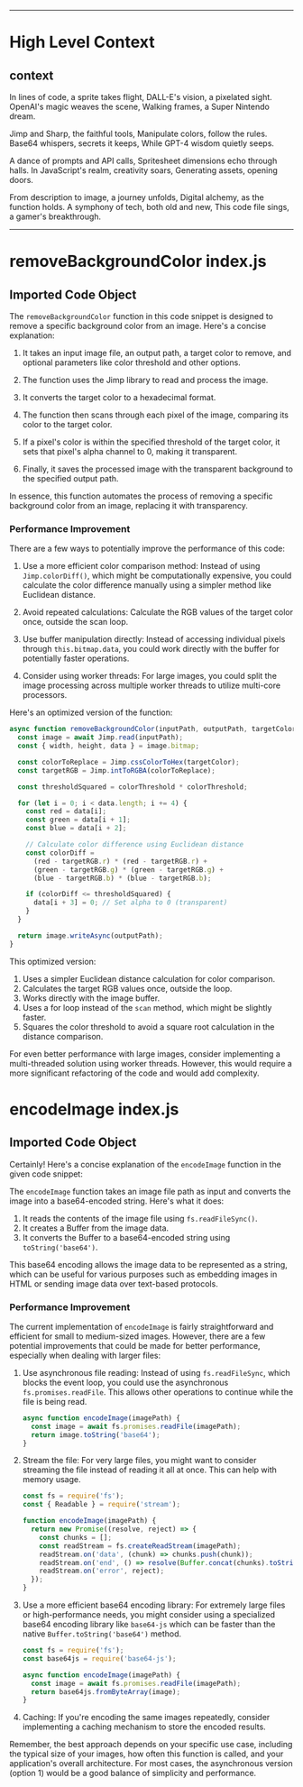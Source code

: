 

  ---
# High Level Context
## context
In lines of code, a sprite takes flight,
DALL-E's vision, a pixelated sight.
OpenAI's magic weaves the scene,
Walking frames, a Super Nintendo dream.

Jimp and Sharp, the faithful tools,
Manipulate colors, follow the rules.
Base64 whispers, secrets it keeps,
While GPT-4 wisdom quietly seeps.

A dance of prompts and API calls,
Spritesheet dimensions echo through halls.
In JavaScript's realm, creativity soars,
Generating assets, opening doors.

From description to image, a journey unfolds,
Digital alchemy, as the function holds.
A symphony of tech, both old and new,
This code file sings, a gamer's breakthrough.


---
# removeBackgroundColor index.js
## Imported Code Object
The `removeBackgroundColor` function in this code snippet is designed to remove a specific background color from an image. Here's a concise explanation:

1. It takes an input image file, an output path, a target color to remove, and optional parameters like color threshold and other options.

2. The function uses the Jimp library to read and process the image.

3. It converts the target color to a hexadecimal format.

4. The function then scans through each pixel of the image, comparing its color to the target color.

5. If a pixel's color is within the specified threshold of the target color, it sets that pixel's alpha channel to 0, making it transparent.

6. Finally, it saves the processed image with the transparent background to the specified output path.

In essence, this function automates the process of removing a specific background color from an image, replacing it with transparency.

### Performance Improvement

There are a few ways to potentially improve the performance of this code:

1. Use a more efficient color comparison method:
   Instead of using `Jimp.colorDiff()`, which might be computationally expensive, you could calculate the color difference manually using a simpler method like Euclidean distance.

2. Avoid repeated calculations:
   Calculate the RGB values of the target color once, outside the scan loop.

3. Use buffer manipulation directly:
   Instead of accessing individual pixels through `this.bitmap.data`, you could work directly with the buffer for potentially faster operations.

4. Consider using worker threads:
   For large images, you could split the image processing across multiple worker threads to utilize multi-core processors.

Here's an optimized version of the function:

```javascript
async function removeBackgroundColor(inputPath, outputPath, targetColor, colorThreshold = 0, options = {}) {
  const image = await Jimp.read(inputPath);
  const { width, height, data } = image.bitmap;

  const colorToReplace = Jimp.cssColorToHex(targetColor);
  const targetRGB = Jimp.intToRGBA(colorToReplace);

  const thresholdSquared = colorThreshold * colorThreshold;

  for (let i = 0; i < data.length; i += 4) {
    const red = data[i];
    const green = data[i + 1];
    const blue = data[i + 2];

    // Calculate color difference using Euclidean distance
    const colorDiff = 
      (red - targetRGB.r) * (red - targetRGB.r) +
      (green - targetRGB.g) * (green - targetRGB.g) +
      (blue - targetRGB.b) * (blue - targetRGB.b);

    if (colorDiff <= thresholdSquared) {
      data[i + 3] = 0; // Set alpha to 0 (transparent)
    }
  }

  return image.writeAsync(outputPath);
}
```

This optimized version:

1. Uses a simpler Euclidean distance calculation for color comparison.
2. Calculates the target RGB values once, outside the loop.
3. Works directly with the image buffer.
4. Uses a for loop instead of the `scan` method, which might be slightly faster.
5. Squares the color threshold to avoid a square root calculation in the distance comparison.

For even better performance with large images, consider implementing a multi-threaded solution using worker threads. However, this would require a more significant refactoring of the code and would add complexity.

# encodeImage index.js
## Imported Code Object
Certainly! Here's a concise explanation of the `encodeImage` function in the given code snippet:

The `encodeImage` function takes an image file path as input and converts the image into a base64-encoded string. Here's what it does:

1. It reads the contents of the image file using `fs.readFileSync()`.
2. It creates a Buffer from the image data.
3. It converts the Buffer to a base64-encoded string using `toString('base64')`.

This base64 encoding allows the image data to be represented as a string, which can be useful for various purposes such as embedding images in HTML or sending image data over text-based protocols.

### Performance Improvement

The current implementation of `encodeImage` is fairly straightforward and efficient for small to medium-sized images. However, there are a few potential improvements that could be made for better performance, especially when dealing with larger files:

1. Use asynchronous file reading:
   Instead of using `fs.readFileSync`, which blocks the event loop, you could use the asynchronous `fs.promises.readFile`. This allows other operations to continue while the file is being read.

   ```javascript
   async function encodeImage(imagePath) {
     const image = await fs.promises.readFile(imagePath);
     return image.toString('base64');
   }
   ```

2. Stream the file:
   For very large files, you might want to consider streaming the file instead of reading it all at once. This can help with memory usage.

   ```javascript
   const fs = require('fs');
   const { Readable } = require('stream');

   function encodeImage(imagePath) {
     return new Promise((resolve, reject) => {
       const chunks = [];
       const readStream = fs.createReadStream(imagePath);
       readStream.on('data', (chunk) => chunks.push(chunk));
       readStream.on('end', () => resolve(Buffer.concat(chunks).toString('base64')));
       readStream.on('error', reject);
     });
   }
   ```

3. Use a more efficient base64 encoding library:
   For extremely large files or high-performance needs, you might consider using a specialized base64 encoding library like `base64-js` which can be faster than the native `Buffer.toString('base64')` method.

   ```javascript
   const fs = require('fs');
   const base64js = require('base64-js');

   async function encodeImage(imagePath) {
     const image = await fs.promises.readFile(imagePath);
     return base64js.fromByteArray(image);
   }
   ```

4. Caching:
   If you're encoding the same images repeatedly, consider implementing a caching mechanism to store the encoded results.

Remember, the best approach depends on your specific use case, including the typical size of your images, how often this function is called, and your application's overall architecture. For most cases, the asynchronous version (option 1) would be a good balance of simplicity and performance.

  